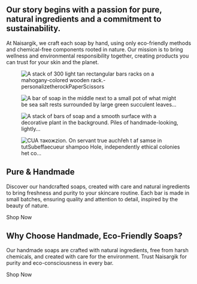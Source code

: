 <!-- wp:group {"metadata":{"name":"About","patternCategory":"about","remotePatternId":14727},"align":"full","className":"is-style-default","style":{"spacing":{"margin":{"top":"0","bottom":"0"},"padding":{"top":"var:preset|spacing|50","bottom":"var:preset|spacing|50"},"blockGap":"var:preset|spacing|40"}},"layout":{"type":"constrained","justifyContent":"center"}} -->
<div class="wp-block-group alignfull is-style-default" id="about-section" style="margin-top:0;margin-bottom:0;padding-top:var(--wp--preset--spacing--50);padding-bottom:var(--wp--preset--spacing--50)"><!-- wp:columns {"verticalAlignment":"center","align":"wide","style":{"spacing":{"blockGap":{"top":"var:preset|spacing|30","left":"32px"}}}} -->
<div class="wp-block-columns alignwide are-vertically-aligned-center"><!-- wp:column {"verticalAlignment":"center","width":"66.66%"} -->
<div class="wp-block-column is-vertically-aligned-center" style="flex-basis:66.66%"><!-- wp:group {"align":"wide","style":{"spacing":{"padding":{"right":"24px"}}},"layout":{"type":"default"}} -->
<div class="wp-block-group alignwide" style="padding-right:24px"><!-- wp:heading {"align":"wide","className":""} -->
<h2 class="wp-block-heading alignwide">Our story begins with a passion for pure, natural ingredients and a commitment to sustainability.</h2>
<!-- /wp:heading --></div>
<!-- /wp:group --></div>
<!-- /wp:column -->

<!-- wp:column {"verticalAlignment":"center","width":"33.33%"} -->
<div class="wp-block-column is-vertically-aligned-center" style="flex-basis:33.33%"><!-- wp:paragraph {"align":"left","className":"","style":{"layout":{"selfStretch":"fixed","flexSize":"70%"}}} -->
<p class="has-text-align-left">At Naisargik, we craft each soap by hand, using only eco-friendly methods and chemical-free components rooted in nature. Our mission is to bring wellness and environmental responsibility together, creating products you can trust for your skin and the planet.</p>
<!-- /wp:paragraph --></div>
<!-- /wp:column --></div>
<!-- /wp:columns -->

<!-- wp:columns {"verticalAlignment":"center","align":"wide","style":{"spacing":{"blockGap":{"top":"var:preset|spacing|30","left":"32px"}}}} -->
<div class="wp-block-columns alignwide are-vertically-aligned-center"><!-- wp:column {"verticalAlignment":"center","width":"33.33%"} -->
<div class="wp-block-column is-vertically-aligned-center" style="flex-basis:33.33%"><!-- wp:image {"aspectRatio":"3/4","scale":"cover","sizeSlug":"full","linkDestination":"none","className":""} -->
<figure class="wp-block-image size-full"><img src="https://noddystar7-muzcx.wordpress.com/wp-content/uploads/2025/08/handmade-soap-6.jpeg" alt="A stack of 300 light tan rectangular bars racks on a mahogany-colored wooden rack.-personalizetherockPaperScissors" style="aspect-ratio:3/4;object-fit:cover" /></figure>
<!-- /wp:image --></div>
<!-- /wp:column -->

<!-- wp:column {"verticalAlignment":"center","width":"33.33%"} -->
<div class="wp-block-column is-vertically-aligned-center" style="flex-basis:33.33%"><!-- wp:image {"aspectRatio":"3/4","scale":"cover","sizeSlug":"full","linkDestination":"none","className":""} -->
<figure class="wp-block-image size-full"><img src="https://noddystar7-muzcx.wordpress.com/wp-content/uploads/2025/08/handmade-soap-9.jpeg" alt="A bar of soap in the middle next to a small pot of what might be sea salt rests surrounded by large green succulent leaves..." style="aspect-ratio:3/4;object-fit:cover" /></figure>
<!-- /wp:image --></div>
<!-- /wp:column -->

<!-- wp:column {"verticalAlignment":"center","width":"33.33%"} -->
<div class="wp-block-column is-vertically-aligned-center" style="flex-basis:33.33%"><!-- wp:image {"aspectRatio":"3/4","scale":"cover","sizeSlug":"full","linkDestination":"none","className":"is-processing"} -->
<figure class="wp-block-image size-full is-processing"><img src="https://noddystar7-muzcx.wordpress.com/wp-content/uploads/2025/08/handmade-soap-5.jpeg" alt="A stack of bars of soap and a smooth surface with a decorative plant in the background. Piles of handmade-looking, lightly..." style="aspect-ratio:3/4;object-fit:cover" /></figure>
<!-- /wp:image --></div>
<!-- /wp:column --></div>
<!-- /wp:columns --></div>
<!-- /wp:group -->

<!-- wp:group {"metadata":{"categories":["about"],"name":"General content","patternName":"assembler/about-1","patternCategory":"general","remotePatternId":"13552-general"},"align":"full","className":"alignfull is-style-section-2","style":{"spacing":{"margin":{"top":"0","bottom":"0"},"padding":{"top":"var:preset|spacing|40","bottom":"var:preset|spacing|40"}}},"layout":{"type":"constrained","justifyContent":"center"}} -->
<div class="wp-block-group alignfull is-style-section-2" id="general-section" style="margin-top:0;margin-bottom:0;padding-top:var(--wp--preset--spacing--40);padding-bottom:var(--wp--preset--spacing--40)"><!-- wp:columns {"verticalAlignment":"center","align":"wide","style":{"spacing":{"blockGap":{"top":"var:preset|spacing|40","left":"var:preset|spacing|40"}}}} -->
<div class="wp-block-columns alignwide are-vertically-aligned-center"><!-- wp:column {"verticalAlignment":"center"} -->
<div class="wp-block-column is-vertically-aligned-center"><!-- wp:image {"aspectRatio":"3/4","scale":"cover","sizeSlug":"full","linkDestination":"none","className":""} -->
<figure class="wp-block-image size-full"><img src="https://noddystar7-muzcx.wordpress.com/wp-content/uploads/2025/08/handmade-soap-7.jpeg" alt="CUA️ такожzion. On servant true auchřeh t af samse in tutSubeffaecueur shampoo Hole, independently ethical colonies het co..." style="aspect-ratio:3/4;object-fit:cover" title="title" /></figure>
<!-- /wp:image --></div>
<!-- /wp:column -->

<!-- wp:column {"verticalAlignment":"center","layout":{"type":"constrained","justifyContent":"left","contentSize":"460px"}} -->
<div class="wp-block-column is-vertically-aligned-center"><!-- wp:heading {"className":""} -->
<h2 class="wp-block-heading">Pure &amp; Handmade</h2>
<!-- /wp:heading -->

<!-- wp:paragraph {"className":""} -->
<p>Discover our handcrafted soaps, created with care and natural ingredients to bring freshness and purity to your skincare routine. Each bar is made in small batches, ensuring quality and attention to detail, inspired by the beauty of nature.</p>
<!-- /wp:paragraph -->

<!-- wp:buttons -->
<div class="wp-block-buttons"><!-- wp:button {"className":""} -->
<div class="wp-block-button"><a class="wp-block-button__link wp-element-button">Shop Now</a></div>
<!-- /wp:button --></div>
<!-- /wp:buttons --></div>
<!-- /wp:column --></div>
<!-- /wp:columns --></div>
<!-- /wp:group -->

<!-- wp:group {"metadata":{"name":"General content","patternCategory":"general","remotePatternId":"13371-general"},"align":"full","className":"is-style-section-2","style":{"spacing":{"margin":{"top":"0","bottom":"0"},"padding":{"top":"var:preset|spacing|50","bottom":"var:preset|spacing|50"}}},"layout":{"type":"constrained","justifyContent":"center"}} -->
<div class="wp-block-group alignfull is-style-section-2" id="general-section" style="margin-top:0;margin-bottom:0;padding-top:var(--wp--preset--spacing--50);padding-bottom:var(--wp--preset--spacing--50)"><!-- wp:columns {"align":"wide","style":{"spacing":{"blockGap":{"top":"var:preset|spacing|50","left":"var:preset|spacing|50"}}}} -->
<div class="wp-block-columns alignwide"><!-- wp:column -->
<div class="wp-block-column"><!-- wp:group {"align":"full","style":{"spacing":{"padding":{"top":"0","bottom":"0","left":"0","right":"0"},"blockGap":"var:preset|spacing|30"},"dimensions":{"minHeight":"100%"}},"layout":{"type":"flex","orientation":"vertical","verticalAlignment":"space-between"}} -->
<div class="wp-block-group alignfull" style="min-height:100%;padding-top:0;padding-right:0;padding-bottom:0;padding-left:0"><!-- wp:heading {"className":"","fontSize":"x-large"} -->
<h2 class="wp-block-heading has-x-large-font-size">Why Choose Handmade, Eco-Friendly Soaps?</h2>
<!-- /wp:heading -->

<!-- wp:group {"layout":{"type":"constrained","contentSize":"400px"}} -->
<div class="wp-block-group"><!-- wp:paragraph {"className":""} -->
<p>Our handmade soaps are crafted with natural ingredients, free from harsh chemicals, and created with care for the environment. Trust Naisargik for purity and eco-consciousness in every bar.</p>
<!-- /wp:paragraph -->

<!-- wp:buttons -->
<div class="wp-block-buttons"><!-- wp:button {"className":""} -->
<div class="wp-block-button"><a class="wp-block-button__link wp-element-button">Shop Now</a></div>
<!-- /wp:button --></div>
<!-- /wp:buttons --></div>
<!-- /wp:group --></div>
<!-- /wp:group --></div>
<!-- /wp:column -->

<!-- wp:column -->
<div class="wp-block-column"><!-- wp:image {"aspectRatio":"3/4","scale":"cover","sizeSlug":"full","linkDestination":"none","className":""} -->
<figure class="wp-block-image size-full"><img src="https://noddystar7-muzcx.wordpress.com/wp-content/uploads/2025/08/handmade-soap-10.jpeg" alt="A hand pouring water from a clear pitcher into a beige bowl with a wooden spoon placed in front of the bowl; all are set o..." style="aspect-ratio:3/4;object-fit:cover" /></figure>
<!-- /wp:image --></div>
<!-- /wp:column --></div>
<!-- /wp:columns --></div>
<!-- /wp:group -->

<!-- wp:group {"metadata":{"name":"Testimonials","patternCategory":"testimonials","remotePatternId":15055},"align":"full","className":"is-style-default","style":{"spacing":{"margin":{"top":"0","bottom":"0"},"padding":{"top":"var:preset|spacing|50","bottom":"var:preset|spacing|50"},"blockGap":"var:preset|spacing|50"}},"layout":{"type":"constrained","justifyContent":"center","wideSize":"900px"}} -->
<div class="wp-block-group alignfull is-style-default" id="testimonials-section" style="margin-top:0;margin-bottom:0;padding-top:var(--wp--preset--spacing--50);padding-bottom:var(--wp--preset--spacing--50)"><!-- wp:heading {"textAlign":"center","align":"wide"} -->
<h2 class="wp-block-heading alignwide has-text-align-center">Reviews</h2>
<!-- /wp:heading -->

<!-- wp:columns {"align":"wide","style":{"spacing":{"blockGap":{"top":"var:preset|spacing|50"}}}} -->
<div class="wp-block-columns alignwide"><!-- wp:column {"style":{"spacing":{"padding":{"top":"var:preset|spacing|10","bottom":"var:preset|spacing|10","left":"var:preset|spacing|10","right":"var:preset|spacing|10"}}}} -->
<div class="wp-block-column" style="padding-top:var(--wp--preset--spacing--10);padding-right:var(--wp--preset--spacing--10);padding-bottom:var(--wp--preset--spacing--10);padding-left:var(--wp--preset--spacing--10)"><!-- wp:group {"layout":{"type":"constrained","contentSize":"380px","justifyContent":"center"}} -->
<div class="wp-block-group"><!-- wp:group {"style":{"spacing":{"blockGap":"12px"}},"layout":{"type":"constrained"}} -->
<div class="wp-block-group"><!-- wp:image {"width":"60px","aspectRatio":"1","scale":"cover","sizeSlug":"full","linkDestination":"none","align":"center","style":{"border":{"radius":"100px"}}} -->
<figure class="wp-block-image aligncenter size-full is-resized has-custom-border"><img alt="" style="border-radius:100px;aspect-ratio:1;object-fit:cover;width:60px" /></figure>
<!-- /wp:image -->

<!-- wp:heading {"textAlign":"center","level":3,"className":"is-testimonial-name","style":{"typography":{"lineHeight":"1"}},"fontSize":"small"} -->
<h3 class="wp-block-heading has-text-align-center is-testimonial-name has-small-font-size" style="line-height:1">Testimonial generated by AI</h3>
<!-- /wp:heading --></div>
<!-- /wp:group -->

<!-- wp:paragraph {"align":"center","className":"is-testimonial-review"} -->
<p class="has-text-align-center is-testimonial-review">I love Naisargik's handmade soaps! They are so pure and gentle on my skin, and I feel good knowing they're eco-friendly.</p>
<!-- /wp:paragraph --></div>
<!-- /wp:group --></div>
<!-- /wp:column -->

<!-- wp:column {"style":{"spacing":{"padding":{"top":"var:preset|spacing|10","bottom":"var:preset|spacing|10","left":"var:preset|spacing|10","right":"var:preset|spacing|10"}}}} -->
<div class="wp-block-column" style="padding-top:var(--wp--preset--spacing--10);padding-right:var(--wp--preset--spacing--10);padding-bottom:var(--wp--preset--spacing--10);padding-left:var(--wp--preset--spacing--10)"><!-- wp:group {"layout":{"type":"constrained","contentSize":"380px","justifyContent":"center"}} -->
<div class="wp-block-group"><!-- wp:group {"style":{"spacing":{"blockGap":"12px"}},"layout":{"type":"constrained"}} -->
<div class="wp-block-group"><!-- wp:image {"width":"60px","aspectRatio":"1","scale":"cover","sizeSlug":"full","linkDestination":"none","align":"center","style":{"border":{"radius":"100px"}}} -->
<figure class="wp-block-image aligncenter size-full is-resized has-custom-border"><img alt="" style="border-radius:100px;aspect-ratio:1;object-fit:cover;width:60px" /></figure>
<!-- /wp:image -->

<!-- wp:heading {"textAlign":"center","level":3,"className":"is-testimonial-name","style":{"typography":{"lineHeight":"1"}},"fontSize":"small"} -->
<h3 class="wp-block-heading has-text-align-center is-testimonial-name has-small-font-size" style="line-height:1">Testimonial generated by AI</h3>
<!-- /wp:heading --></div>
<!-- /wp:group -->

<!-- wp:paragraph {"align":"center","className":"is-testimonial-review"} -->
<p class="has-text-align-center is-testimonial-review">I love Naisargik's handmade soaps! They are so pure and gentle on my skin, and I feel good knowing they're eco-friendly.</p>
<!-- /wp:paragraph --></div>
<!-- /wp:group --></div>
<!-- /wp:column --></div>
<!-- /wp:columns -->

<!-- wp:columns {"align":"wide","style":{"spacing":{"blockGap":{"top":"var:preset|spacing|50"}}}} -->
<div class="wp-block-columns alignwide"><!-- wp:column {"style":{"spacing":{"padding":{"top":"var:preset|spacing|10","bottom":"var:preset|spacing|10","left":"var:preset|spacing|10","right":"var:preset|spacing|10"}}}} -->
<div class="wp-block-column" style="padding-top:var(--wp--preset--spacing--10);padding-right:var(--wp--preset--spacing--10);padding-bottom:var(--wp--preset--spacing--10);padding-left:var(--wp--preset--spacing--10)"><!-- wp:group {"layout":{"type":"constrained","contentSize":"380px","justifyContent":"center"}} -->
<div class="wp-block-group"><!-- wp:group {"style":{"spacing":{"blockGap":"12px"}},"layout":{"type":"constrained"}} -->
<div class="wp-block-group"><!-- wp:image {"width":"60px","aspectRatio":"1","scale":"cover","sizeSlug":"full","linkDestination":"none","align":"center","style":{"border":{"radius":"100px"}}} -->
<figure class="wp-block-image aligncenter size-full is-resized has-custom-border"><img alt="" style="border-radius:100px;aspect-ratio:1;object-fit:cover;width:60px" /></figure>
<!-- /wp:image -->

<!-- wp:heading {"textAlign":"center","level":3,"className":"is-testimonial-name","style":{"typography":{"lineHeight":"1"}},"fontSize":"small"} -->
<h3 class="wp-block-heading has-text-align-center is-testimonial-name has-small-font-size" style="line-height:1">Testimonial generated by AI</h3>
<!-- /wp:heading --></div>
<!-- /wp:group -->

<!-- wp:paragraph {"align":"center","className":"is-testimonial-review"} -->
<p class="has-text-align-center is-testimonial-review">I love Naisargik's handmade soaps! They are so pure and gentle on my skin, and I feel good knowing they're eco-friendly.</p>
<!-- /wp:paragraph --></div>
<!-- /wp:group --></div>
<!-- /wp:column -->

<!-- wp:column {"style":{"spacing":{"padding":{"top":"var:preset|spacing|10","bottom":"var:preset|spacing|10","left":"var:preset|spacing|10","right":"var:preset|spacing|10"}}}} -->
<div class="wp-block-column" style="padding-top:var(--wp--preset--spacing--10);padding-right:var(--wp--preset--spacing--10);padding-bottom:var(--wp--preset--spacing--10);padding-left:var(--wp--preset--spacing--10)"><!-- wp:group {"layout":{"type":"constrained","contentSize":"380px","justifyContent":"center"}} -->
<div class="wp-block-group"><!-- wp:group {"style":{"spacing":{"blockGap":"12px"}},"layout":{"type":"constrained"}} -->
<div class="wp-block-group"><!-- wp:image {"width":"60px","aspectRatio":"1","scale":"cover","sizeSlug":"full","linkDestination":"none","align":"center","style":{"border":{"radius":"100px"}}} -->
<figure class="wp-block-image aligncenter size-full is-resized has-custom-border"><img alt="" style="border-radius:100px;aspect-ratio:1;object-fit:cover;width:60px" /></figure>
<!-- /wp:image -->

<!-- wp:heading {"textAlign":"center","level":3,"className":"is-testimonial-name","style":{"typography":{"lineHeight":"1"}},"fontSize":"small"} -->
<h3 class="wp-block-heading has-text-align-center is-testimonial-name has-small-font-size" style="line-height:1">Testimonial generated by AI</h3>
<!-- /wp:heading --></div>
<!-- /wp:group -->

<!-- wp:paragraph {"align":"center","className":"is-testimonial-review"} -->
<p class="has-text-align-center is-testimonial-review">I love Naisargik's handmade soaps! They are so pure and gentle on my skin, and I feel good knowing they're eco-friendly.</p>
<!-- /wp:paragraph --></div>
<!-- /wp:group --></div>
<!-- /wp:column --></div>
<!-- /wp:columns --></div>
<!-- /wp:group -->
<!-- wp:group {"metadata":{"name":"Page Title","patternCategory":"page-title","remotePatternId":17220},"align":"full","className":"alignfull is-style-default","style":{"spacing":{"margin":{"top":"0","bottom":"0"},"padding":{"top":"var:preset|spacing|40","bottom":"var:preset|spacing|40"}}},"layout":{"type":"constrained","justifyContent":"center"}} -->
<div class="wp-block-group alignfull is-style-default" id="page-title-section" style="margin-top:0;margin-bottom:0;padding-top:var(--wp--preset--spacing--40);padding-bottom:var(--wp--preset--spacing--40)"><!-- wp:columns {"align":"wide","style":{"spacing":{"blockGap":{"top":"var:preset|spacing|50","left":"var:preset|spacing|40"}}}} -->
<div class="wp-block-columns alignwide"><!-- wp:column {"verticalAlignment":"center","layout":{"type":"constrained","contentSize":"460px","justifyContent":"left"}} -->
<div class="wp-block-column is-vertically-aligned-center"><!-- wp:heading {"fontSize":"xx-large"} -->
<h2 class="wp-block-heading has-xx-large-font-size">Our Handmade Soap Story</h2>
<!-- /wp:heading -->

<!-- wp:paragraph {"fontSize":"medium"} -->
<p class="has-medium-font-size">Discover how Naisargik crafts pure, eco-friendly soaps using traditional, all-natural ingredients that love your skin and the planet.</p>
<!-- /wp:paragraph --></div>
<!-- /wp:column -->

<!-- wp:column {"verticalAlignment":"bottom"} -->
<div class="wp-block-column is-vertically-aligned-bottom"><!-- wp:image {"lightbox":{"enabled":false},"aspectRatio":"1","scale":"cover","sizeSlug":"full","linkDestination":"none"} -->
<figure class="wp-block-image size-full"><img src="https://noddystar7-muzcx.wordpress.com/wp-content/uploads/2025/08/handmade-soap.jpeg" alt="Succulents and a fern plant in white pots with white soap bars on a light-colored shelf against a white wall." style="aspect-ratio:1;object-fit:cover" /></figure>
<!-- /wp:image --></div>
<!-- /wp:column --></div>
<!-- /wp:columns --></div>
<!-- /wp:group -->

<!-- wp:group {"metadata":{"name":"About","patternCategory":"about","remotePatternId":13361},"align":"full","className":"alignfull is-style-section-2","style":{"spacing":{"margin":{"top":"0","bottom":"0"},"padding":{"top":"var:preset|spacing|40","bottom":"var:preset|spacing|40"}}},"layout":{"type":"constrained","justifyContent":"center"}} -->
<div class="wp-block-group alignfull is-style-section-2" id="about-section" style="margin-top:0;margin-bottom:0;padding-top:var(--wp--preset--spacing--40);padding-bottom:var(--wp--preset--spacing--40)"><!-- wp:columns {"verticalAlignment":"center","align":"wide","style":{"spacing":{"blockGap":{"top":"var:preset|spacing|50","left":"var:preset|spacing|40"}}}} -->
<div class="wp-block-columns alignwide are-vertically-aligned-center"><!-- wp:column {"verticalAlignment":"center"} -->
<div class="wp-block-column is-vertically-aligned-center"><!-- wp:image {"aspectRatio":"1","scale":"cover","sizeSlug":"full","linkDestination":"none"} -->
<figure class="wp-block-image size-full"><img src="https://noddystar7-muzcx.wordpress.com/wp-content/uploads/2025/08/handmade-soap.jpeg" alt="Succulents and a fern plant in white pots with white soap bars on a light-colored shelf against a white wall." style="aspect-ratio:1;object-fit:cover" /></figure>
<!-- /wp:image --></div>
<!-- /wp:column -->

<!-- wp:column {"verticalAlignment":"center"} -->
<div class="wp-block-column is-vertically-aligned-center"><!-- wp:heading {"align":"wide"} -->
<h2 class="wp-block-heading alignwide">Our Handmade Soap Story</h2>
<!-- /wp:heading -->

<!-- wp:paragraph -->
<p>Naisargik was founded on the belief that soap should be pure, gentle, and environmentally friendly. We craft each bar by hand using only natural ingredients, ensuring every soap is as beneficial for your skin as it is for the planet. Our process emphasizes sustainability, from sourcing eco-conscious materials to minimizing waste in our studio.</p>
<!-- /wp:paragraph -->

<!-- wp:buttons -->
<div class="wp-block-buttons"><!-- wp:button -->
<div class="wp-block-button"><a class="wp-block-button__link wp-element-button">Shop Now</a></div>
<!-- /wp:button --></div>
<!-- /wp:buttons --></div>
<!-- /wp:column --></div>
<!-- /wp:columns --></div>
<!-- /wp:group --><!-- wp:group {"metadata":{"name":"Page Title","patternCategory":"page-title","remotePatternId":17220},"align":"full","className":"alignfull is-style-default","style":{"spacing":{"margin":{"top":"0","bottom":"0"},"padding":{"top":"var:preset|spacing|40","bottom":"var:preset|spacing|40"}}},"layout":{"type":"constrained","justifyContent":"center"}} -->
<div class="wp-block-group alignfull is-style-default" id="page-title-section" style="margin-top:0;margin-bottom:0;padding-top:var(--wp--preset--spacing--40);padding-bottom:var(--wp--preset--spacing--40)"><!-- wp:columns {"align":"wide","style":{"spacing":{"blockGap":{"top":"var:preset|spacing|50","left":"var:preset|spacing|40"}}}} -->
<div class="wp-block-columns alignwide"><!-- wp:column {"verticalAlignment":"center","layout":{"type":"constrained","contentSize":"460px","justifyContent":"left"}} -->
<div class="wp-block-column is-vertically-aligned-center"><!-- wp:heading {"fontSize":"xx-large"} -->
<h2 class="wp-block-heading has-xx-large-font-size">Connect With Us</h2>
<!-- /wp:heading -->

<!-- wp:paragraph {"fontSize":"medium"} -->
<p class="has-medium-font-size">Visit our eco-friendly workshop or reach out through our contact form — we're here to answer your questions and share our passion for handmade, natural soap.</p>
<!-- /wp:paragraph --></div>
<!-- /wp:column -->

<!-- wp:column {"verticalAlignment":"bottom"} -->
<div class="wp-block-column is-vertically-aligned-bottom"><!-- wp:image {"lightbox":{"enabled":false},"aspectRatio":"1","scale":"cover","sizeSlug":"full","linkDestination":"none"} -->
<figure class="wp-block-image size-full"><img src="https://noddystar7-muzcx.wordpress.com/wp-content/uploads/2025/08/handmade-soap-2.jpeg" alt="An illustration of watering a plant in a garden." style="aspect-ratio:1;object-fit:cover" /></figure>
<!-- /wp:image --></div>
<!-- /wp:column --></div>
<!-- /wp:columns --></div>
<!-- /wp:group -->

<!-- wp:group {"metadata":{"name":"Contact","patternCategory":"contact","remotePatternId":13478},"align":"full","className":"alignfull is-style-section-2","style":{"spacing":{"padding":{"top":"var:preset|spacing|50","bottom":"var:preset|spacing|40"},"blockGap":"var:preset|spacing|40"}},"layout":{"type":"constrained"}} -->
<div class="wp-block-group alignfull is-style-section-2" id="contact-section" style="padding-top:var(--wp--preset--spacing--50);padding-bottom:var(--wp--preset--spacing--40)"><!-- wp:columns {"align":"wide","style":{"spacing":{"blockGap":{"top":"var:preset|spacing|20","left":"var:preset|spacing|20"}}}} -->
<div class="wp-block-columns alignwide"><!-- wp:column {"width":"50%","style":{"spacing":{"blockGap":"var:preset|spacing|20"}}} -->
<div class="wp-block-column" style="flex-basis:50%"><!-- wp:heading -->
<h2 class="wp-block-heading">Contact</h2>
<!-- /wp:heading --></div>
<!-- /wp:column -->

<!-- wp:column {"width":"50%","style":{"spacing":{"blockGap":"var:preset|spacing|30"}}} -->
<div class="wp-block-column" style="flex-basis:50%"><!-- wp:paragraph {"className":"is-contact-description"} -->
<p class="is-contact-description">Contact us for inquiries or support related to our handmade, eco-friendly soaps.</p>
<!-- /wp:paragraph -->

<!-- wp:jetpack/contact-form {"subject":"Contact form submission","className":"is-style-default"} -->
<div class="wp-block-jetpack-contact-form is-style-default"><!-- wp:jetpack/field-name {"id":"","required":true,"width":50} -->
<div><!-- wp:jetpack/label {"label":"First name","requiredText":"(required)"} /-->

<!-- wp:jetpack/input {"style":{"border":{"radius":"5px","style":"solid"}}} /--></div>
<!-- /wp:jetpack/field-name -->

<!-- wp:jetpack/field-name {"id":"","required":true,"width":50} -->
<div><!-- wp:jetpack/label {"label":"Last name","requiredText":"(required)"} /-->

<!-- wp:jetpack/input {"style":{"border":{"radius":"5px","style":"solid"}}} /--></div>
<!-- /wp:jetpack/field-name -->

<!-- wp:jetpack/field-email {"id":"","required":true} -->
<div><!-- wp:jetpack/label {"label":"Email","requiredText":"(required)"} /-->

<!-- wp:jetpack/input {"style":{"border":{"radius":"5px","style":"solid"}}} /--></div>
<!-- /wp:jetpack/field-email -->

<!-- wp:jetpack/field-textarea {"id":""} -->
<div><!-- wp:jetpack/label {"label":"Message","requiredText":"(required)"} /-->

<!-- wp:jetpack/input {"type":"textarea","style":{"border":{"radius":"5px","style":"solid"}}} /--></div>
<!-- /wp:jetpack/field-textarea -->

<!-- wp:jetpack/button {"element":"button","text":"Submit","width":"","align":"left","lock":{"remove":true}} /--></div>
<!-- /wp:jetpack/contact-form --></div>
<!-- /wp:column --></div>
<!-- /wp:columns -->

<!-- wp:group {"metadata":{"name":"Fullwidth Map"},"align":"full","style":{"elements":{"link":{"color":{"text":"var:preset|color|background"}}},"spacing":{"padding":{"top":"0","bottom":"0","left":"var:preset|spacing|40","right":"var:preset|spacing|40"}}},"backgroundColor":"foreground","textColor":"background","layout":{"type":"default"}} -->
<div class="wp-block-group alignfull has-background-color has-foreground-background-color has-text-color has-background has-link-color" style="padding-top:0;padding-right:var(--wp--preset--spacing--40);padding-bottom:0;padding-left:var(--wp--preset--spacing--40)"><!-- wp:group {"style":{"dimensions":{"minHeight":600}}} -->
<div class="wp-block-group" style="min-height:600px"><!-- wp:jetpack/map {"points":[{"placeTitle":"India","title":"Naisargik","caption":"","id":"place.0.27081390108596726","coordinates":{"latitude":22.199166,"longitude":78.476681}}],"zoom":15,"mapCenter":{"lat":22.199166,"lng":78.476681},"markerColor":"#151515","mapHeight":600,"className":"is-style-satellite"} -->
<div class="wp-block-jetpack-map is-style-satellite" data-map-style="satellite" data-map-details="true" data-points="[{&quot;placeTitle&quot;:&quot;India&quot;,&quot;title&quot;:&quot;Naisargik&quot;,&quot;caption&quot;:&quot;&quot;,&quot;id&quot;:&quot;place.0.27081390108596726&quot;,&quot;coordinates&quot;:{&quot;latitude&quot;:22.199166,&quot;longitude&quot;:78.476681}}]" data-zoom="15" data-map-center="{&quot;lat&quot;:22.199166,&quot;lng&quot;:78.476681}" data-marker-color="#151515" data-map-height="600" data-show-fullscreen-button="true"><ul><li><a href="https://www.google.com/maps/search/?api=1&amp;query=22.199166,78.476681">Naisargik</a></li></ul></div>
<!-- /wp:jetpack/map --></div>
<!-- /wp:group --></div>
<!-- /wp:group --></div>
<!-- /wp:group --><!-- wp:group {"metadata":{"name":"Page Title","patternCategory":"page-title","remotePatternId":17220},"align":"full","className":"alignfull is-style-default","style":{"spacing":{"margin":{"top":"0","bottom":"0"},"padding":{"top":"var:preset|spacing|40","bottom":"var:preset|spacing|40"}}},"layout":{"type":"constrained","justifyContent":"center"}} -->
<div class="wp-block-group alignfull is-style-default" id="page-title-section" style="margin-top:0;margin-bottom:0;padding-top:var(--wp--preset--spacing--40);padding-bottom:var(--wp--preset--spacing--40)"><!-- wp:columns {"align":"wide","style":{"spacing":{"blockGap":{"top":"var:preset|spacing|50","left":"var:preset|spacing|40"}}}} -->
<div class="wp-block-columns alignwide"><!-- wp:column {"verticalAlignment":"center","layout":{"type":"constrained","contentSize":"460px","justifyContent":"left"}} -->
<div class="wp-block-column is-vertically-aligned-center"><!-- wp:heading {"fontSize":"xx-large"} -->
<h2 class="wp-block-heading has-xx-large-font-size">Our Handmade Soaps</h2>
<!-- /wp:heading -->

<!-- wp:paragraph {"fontSize":"medium"} -->
<p class="has-medium-font-size">Discover the natural purity of our handcrafted soaps, made with eco-friendly ingredients that nurture your skin and the planet.</p>
<!-- /wp:paragraph --></div>
<!-- /wp:column -->

<!-- wp:column {"verticalAlignment":"bottom"} -->
<div class="wp-block-column is-vertically-aligned-bottom"><!-- wp:image {"lightbox":{"enabled":false},"aspectRatio":"1","scale":"cover","sizeSlug":"full","linkDestination":"none"} -->
<figure class="wp-block-image size-full"><img src="https://noddystar7-muzcx.wordpress.com/wp-content/uploads/2025/08/handmade-soap-2.jpeg" alt="An illustration of watering a plant in a garden." style="aspect-ratio:1;object-fit:cover" /></figure>
<!-- /wp:image --></div>
<!-- /wp:column --></div>
<!-- /wp:columns --></div>
<!-- /wp:group -->

<!-- wp:group {"metadata":{"name":"General content","patternCategory":"general","remotePatternId":"13361-general"},"align":"full","className":"alignfull is-style-section-2","style":{"spacing":{"margin":{"top":"0","bottom":"0"},"padding":{"top":"var:preset|spacing|40","bottom":"var:preset|spacing|40"}}},"layout":{"type":"constrained","justifyContent":"center"}} -->
<div class="wp-block-group alignfull is-style-section-2" id="general-section" style="margin-top:0;margin-bottom:0;padding-top:var(--wp--preset--spacing--40);padding-bottom:var(--wp--preset--spacing--40)"><!-- wp:columns {"verticalAlignment":"center","align":"wide","style":{"spacing":{"blockGap":{"top":"var:preset|spacing|50","left":"var:preset|spacing|40"}}}} -->
<div class="wp-block-columns alignwide are-vertically-aligned-center"><!-- wp:column {"verticalAlignment":"center"} -->
<div class="wp-block-column is-vertically-aligned-center"><!-- wp:image {"aspectRatio":"1","scale":"cover","sizeSlug":"full","linkDestination":"none"} -->
<figure class="wp-block-image size-full"><img src="https://noddystar7-muzcx.wordpress.com/wp-content/uploads/2025/08/handmade-soap.jpeg" alt="Succulents and a fern plant in white pots with white soap bars on a light-colored shelf against a white wall." style="aspect-ratio:1;object-fit:cover" /></figure>
<!-- /wp:image --></div>
<!-- /wp:column -->

<!-- wp:column {"verticalAlignment":"center"} -->
<div class="wp-block-column is-vertically-aligned-center"><!-- wp:heading {"align":"wide"} -->
<h2 class="wp-block-heading alignwide">Explore Our Handcrafted Soap Collection</h2>
<!-- /wp:heading -->

<!-- wp:paragraph -->
<p>Discover a range of all-natural, eco-friendly soaps made with love and care. Each bar is crafted by hand using pure ingredients inspired by nature, ensuring a gentle yet effective cleanse that respects the environment. Our soaps are free from chemicals, offering you a sustainable way to enjoy fresh, clean skin every day.</p>
<!-- /wp:paragraph -->

<!-- wp:buttons -->
<div class="wp-block-buttons"><!-- wp:button -->
<div class="wp-block-button"><a class="wp-block-button__link wp-element-button">Shop Now</a></div>
<!-- /wp:button --></div>
<!-- /wp:buttons --></div>
<!-- /wp:column --></div>
<!-- /wp:columns --></div>
<!-- /wp:group --><!-- wp:group {"metadata":{"name":"Page Title","patternCategory":"page-title","remotePatternId":17220},"align":"full","className":"alignfull is-style-default","style":{"spacing":{"margin":{"top":"0","bottom":"0"},"padding":{"top":"var:preset|spacing|40","bottom":"var:preset|spacing|40"}}},"layout":{"type":"constrained","justifyContent":"center"}} -->
<div class="wp-block-group alignfull is-style-default" id="page-title-section" style="margin-top:0;margin-bottom:0;padding-top:var(--wp--preset--spacing--40);padding-bottom:var(--wp--preset--spacing--40)"><!-- wp:columns {"align":"wide","style":{"spacing":{"blockGap":{"top":"var:preset|spacing|50","left":"var:preset|spacing|40"}}}} -->
<div class="wp-block-columns alignwide"><!-- wp:column {"verticalAlignment":"center","layout":{"type":"constrained","contentSize":"460px","justifyContent":"left"}} -->
<div class="wp-block-column is-vertically-aligned-center"><!-- wp:heading {"fontSize":"xx-large"} -->
<h2 class="wp-block-heading has-xx-large-font-size">Why Our Handmade Soaps Stand Out</h2>
<!-- /wp:heading -->

<!-- wp:paragraph {"fontSize":"medium"} -->
<p class="has-medium-font-size">Our handmade soaps are crafted with care using natural ingredients, ensuring a pure and gentle cleanse that you can trust. Each bar is uniquely created to provide a luxurious experience rooted in sustainability and eco-conscious practices.</p>
<!-- /wp:paragraph --></div>
<!-- /wp:column -->

<!-- wp:column {"verticalAlignment":"bottom"} -->
<div class="wp-block-column is-vertically-aligned-bottom"><!-- wp:image {"lightbox":{"enabled":false},"aspectRatio":"1","scale":"cover","sizeSlug":"full","linkDestination":"none"} -->
<figure class="wp-block-image size-full"><img src="https://noddystar7-muzcx.wordpress.com/wp-content/uploads/2025/08/handmade-soap-4.jpeg" alt="Recycled paper packaging with soaps stacked in the corner." style="aspect-ratio:1;object-fit:cover" /></figure>
<!-- /wp:image --></div>
<!-- /wp:column --></div>
<!-- /wp:columns --></div>
<!-- /wp:group -->

<!-- wp:group {"metadata":{"name":"General content","patternCategory":"general","remotePatternId":"13361-general"},"align":"full","className":"alignfull is-style-section-2","style":{"spacing":{"margin":{"top":"0","bottom":"0"},"padding":{"top":"var:preset|spacing|40","bottom":"var:preset|spacing|40"}}},"layout":{"type":"constrained","justifyContent":"center"}} -->
<div class="wp-block-group alignfull is-style-section-2" id="general-section" style="margin-top:0;margin-bottom:0;padding-top:var(--wp--preset--spacing--40);padding-bottom:var(--wp--preset--spacing--40)"><!-- wp:columns {"verticalAlignment":"center","align":"wide","style":{"spacing":{"blockGap":{"top":"var:preset|spacing|50","left":"var:preset|spacing|40"}}}} -->
<div class="wp-block-columns alignwide are-vertically-aligned-center"><!-- wp:column {"verticalAlignment":"center"} -->
<div class="wp-block-column is-vertically-aligned-center"><!-- wp:image {"aspectRatio":"1","scale":"cover","sizeSlug":"full","linkDestination":"none"} -->
<figure class="wp-block-image size-full"><img src="https://noddystar7-muzcx.wordpress.com/wp-content/uploads/2025/08/handmade-soap-4.jpeg" alt="Recycled paper packaging with soaps stacked in the corner." style="aspect-ratio:1;object-fit:cover" /></figure>
<!-- /wp:image --></div>
<!-- /wp:column -->

<!-- wp:column {"verticalAlignment":"center"} -->
<div class="wp-block-column is-vertically-aligned-center"><!-- wp:heading {"align":"wide"} -->
<h2 class="wp-block-heading alignwide">Why Our Handmade Soaps Stand Out</h2>
<!-- /wp:heading -->

<!-- wp:paragraph -->
<p>Naisargik’s handmade soaps are crafted using only natural ingredients, free from harsh chemicals and synthetic additives. Each bar is thoughtfully made to nourish your skin while respecting the environment, embodying our commitment to sustainability and purity.</p>
<!-- /wp:paragraph -->

<!-- wp:buttons -->
<div class="wp-block-buttons"><!-- wp:button -->
<div class="wp-block-button"><a class="wp-block-button__link wp-element-button">Shop Now</a></div>
<!-- /wp:button --></div>
<!-- /wp:buttons --></div>
<!-- /wp:column --></div>
<!-- /wp:columns --></div>
<!-- /wp:group --><!-- wp:group {"metadata":{"name":"Page Title","patternCategory":"page-title","remotePatternId":17220},"align":"full","className":"alignfull is-style-default","style":{"spacing":{"margin":{"top":"0","bottom":"0"},"padding":{"top":"var:preset|spacing|40","bottom":"var:preset|spacing|40"}}},"layout":{"type":"constrained","justifyContent":"center"}} -->
<div class="wp-block-group alignfull is-style-default" id="page-title-section" style="margin-top:0;margin-bottom:0;padding-top:var(--wp--preset--spacing--40);padding-bottom:var(--wp--preset--spacing--40)"><!-- wp:columns {"align":"wide","style":{"spacing":{"blockGap":{"top":"var:preset|spacing|50","left":"var:preset|spacing|40"}}}} -->
<div class="wp-block-columns alignwide"><!-- wp:column {"verticalAlignment":"center","layout":{"type":"constrained","contentSize":"460px","justifyContent":"left"}} -->
<div class="wp-block-column is-vertically-aligned-center"><!-- wp:heading {"fontSize":"xx-large"} -->
<h2 class="wp-block-heading has-xx-large-font-size">Client Testimonials</h2>
<!-- /wp:heading -->

<!-- wp:paragraph {"fontSize":"medium"} -->
<p class="has-medium-font-size">Our customers love the fresh, natural quality of Naisargik soaps. Here's what they have to say about their experience with our eco-friendly and handmade products.</p>
<!-- /wp:paragraph --></div>
<!-- /wp:column -->

<!-- wp:column {"verticalAlignment":"bottom"} -->
<div class="wp-block-column is-vertically-aligned-bottom"><!-- wp:image {"lightbox":{"enabled":false},"aspectRatio":"1","scale":"cover","sizeSlug":"full","linkDestination":"none"} -->
<figure class="wp-block-image size-full"><img src="https://noddystar7-muzcx.wordpress.com/wp-content/uploads/2025/08/handmade-soap-4.jpeg" alt="Recycled paper packaging with soaps stacked in the corner." style="aspect-ratio:1;object-fit:cover" /></figure>
<!-- /wp:image --></div>
<!-- /wp:column --></div>
<!-- /wp:columns --></div>
<!-- /wp:group -->

<!-- wp:group {"metadata":{"categories":["services"],"name":"Testimonials","patternName":"assembler/services-5","patternCategory":"testimonials","remotePatternId":15050},"align":"full","className":"alignfull is-style-section-2","style":{"spacing":{"margin":{"top":"0","bottom":"0"},"padding":{"top":"var:preset|spacing|50","bottom":"var:preset|spacing|50"},"blockGap":"var:preset|spacing|40"}},"layout":{"type":"constrained","justifyContent":"center"}} -->
<div class="wp-block-group alignfull is-style-section-2" id="testimonials-section" style="margin-top:0;margin-bottom:0;padding-top:var(--wp--preset--spacing--50);padding-bottom:var(--wp--preset--spacing--50)"><!-- wp:group {"align":"wide","layout":{"type":"constrained"}} -->
<div class="wp-block-group alignwide"><!-- wp:heading {"textAlign":"left","align":"full"} -->
<h2 class="wp-block-heading alignfull has-text-align-left">Reviews</h2>
<!-- /wp:heading --></div>
<!-- /wp:group -->

<!-- wp:group {"metadata":{"name":"Sections"},"align":"wide"} -->
<div class="wp-block-group alignwide"><!-- wp:group {"metadata":{"name":"Section"}} -->
<div class="wp-block-group"><!-- wp:columns {"metadata":{"name":"Items"},"align":"wide","style":{"spacing":{"blockGap":{"top":"var:preset|spacing|40","left":"var:preset|spacing|30"}}}} -->
<div class="wp-block-columns alignwide"><!-- wp:column {"metadata":{"name":"Item"}} -->
<div class="wp-block-column"><!-- wp:heading {"level":3,"className":"is-service-name"} -->
<h3 class="wp-block-heading is-service-name">Exceptional!</h3>
<!-- /wp:heading -->

<!-- wp:paragraph {"metadata":{"name":"Review"},"className":"is-testimonial-review"} -->
<p class="is-testimonial-review">Absolutely love Naisargik's handmade soaps! They are pure, gentle, and leave my skin feeling refreshed every time.</p>
<!-- /wp:paragraph -->

<!-- wp:group {"metadata":{"name":"Rating"},"style":{"spacing":{"blockGap":"4px"}},"layout":{"type":"flex","orientation":"vertical","flexWrap":"nowrap"}} -->
<div class="wp-block-group"><!-- wp:paragraph {"metadata":{"name":"Name"},"className":"is-testimonial-name ai-ignore"} -->
<p class="is-testimonial-name ai-ignore">Testimonial generated by AI</p>
<!-- /wp:paragraph --></div>
<!-- /wp:group --></div>
<!-- /wp:column -->

<!-- wp:column {"metadata":{"name":"Item"}} -->
<div class="wp-block-column"><!-- wp:heading {"level":3,"className":"is-service-name"} -->
<h3 class="wp-block-heading is-service-name">Highly recommend!</h3>
<!-- /wp:heading -->

<!-- wp:paragraph {"className":"is-testimonial-review"} -->
<p class="is-testimonial-review">The eco-friendly approach and natural ingredients make me feel good about using these soaps daily. Highly recommend!</p>
<!-- /wp:paragraph -->

<!-- wp:paragraph {"className":"is-testimonial-name ai-ignore"} -->
<p class="is-testimonial-name ai-ignore">Testimonial generated by AI</p>
<!-- /wp:paragraph --></div>
<!-- /wp:column -->

<!-- wp:column {"metadata":{"name":"Item"}} -->
<div class="wp-block-column"><!-- wp:heading {"level":3,"className":"is-service-name"} -->
<h3 class="wp-block-heading is-service-name">Five stars!</h3>
<!-- /wp:heading -->

<!-- wp:paragraph {"className":"is-testimonial-review"} -->
<p class="is-testimonial-review">Beautifully crafted soaps that smell divine and are kind to my skin and the planet. Will buy again for sure.</p>
<!-- /wp:paragraph -->

<!-- wp:paragraph {"className":"is-testimonial-name ai-ignore"} -->
<p class="is-testimonial-name ai-ignore">Testimonial generated by AI</p>
<!-- /wp:paragraph --></div>
<!-- /wp:column --></div>
<!-- /wp:columns --></div>
<!-- /wp:group --></div>
<!-- /wp:group --></div>
<!-- /wp:group -->
